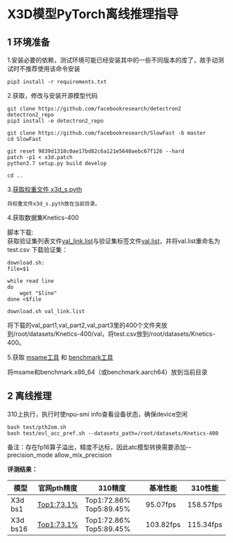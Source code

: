 # X3D模型PyTorch离线推理指导

## 1 环境准备

1.安装必要的依赖，测试环境可能已经安装其中的一些不同版本的库了，故手动测试时不推荐使用该命令安装

```
pip3 install -r requirements.txt
```    
2.获取，修改与安装开源模型代码
```
git clone https://github.com/facebookresearch/detectron2 detectron2_repo
pip3 install -e detectron2_repo

git clone https://github.com/facebookresearch/SlowFast -b master
cd SlowFast

git reset 9839d1318c0ae17bd82c6a121e5640aebc67f126 --hard
patch -p1 < x3d.patch
python3.7 setup.py build develop

cd ..

``` 
3.[获取权重文件 x3d_s.pyth](https://github.com/facebookresearch/SlowFast/blob/master/MODEL_ZOO.md)

    将权重文件x3d_s.pyth放在当前目录。

4.获取数据集Knetics-400

脚本下载:    
获取验证集列表文件[val_link.list](https://ai-rank.bj.bcebos.com/Kinetics400/val_link.list)与验证集标签文件[val.list](https://videotag.bj.bcebos.com/PaddleVideo/Data/Kinetic400/val.list)，并将val.list重命名为test.csv
下载验证集：
```
download.sh:
file=$1

while read line 
do
    wget "$line"
done <$file

download.sh val_link.list
```
将下载的val_part1,val_part2,val_part3里的400个文件夹放到/root/datasets/Knetics-400/val，将test.csv放到/root/datasets/Knetics-400。

5.获取 [msame工具](https://gitee.com/ascend/tools/tree/master/msame)
和
[benchmark工具](https://gitee.com/ascend/cann-benchmark/tree/master/infer)

将msame和benchmark.x86_64（或benchmark.aarch64）放到当前目录


## 2 离线推理

310上执行，执行时使npu-smi info查看设备状态，确保device空闲

```
bash test/pth2om.sh  
bash test/evl_acc_pref.sh --datasets_path=/root/datasets/Knetics-400
```
备注：存在fp16算子溢出，精度不达标，因此atc模型转换需要添加--precision_mode allow_mix_precision

**评测结果：**

| 模型     |  官网pth精度   | 310精度 | 基准性能| 310性能 |
| ----    | ------------------------------------------------------------ | --------------- | -------- | ------- |
| X3d bs1 |  [Top1:73.1%](https://github.com/facebookresearch/SlowFast/blob/master/MODEL_ZOO.md)  | Top1:72.86%   Top5:89.45%   | 95.07fps   | 158.57fps |
| X3d bs16|  [Top1:73.1%](https://github.com/facebookresearch/SlowFast/blob/master/MODEL_ZOO.md)  | Top1:72.86%   Top5:89.45%   | 103.82fps  | 115.34fps  |